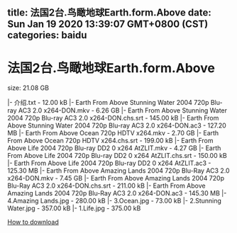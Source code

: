 
title: 法国2台.鸟瞰地球Earth.form.Above
date: Sun Jan 19 2020 13:39:07 GMT+0800 (CST)    
categories: baidu
---

# 法国2台.鸟瞰地球Earth.form.Above
size: 21.08 GB
 
 
|- 介绍.txt - 12.00 kB
|- Earth From Above Stunning Water 2004 720p Blu-ray AC3 2.0 x264-DON.mkv - 6.26 GB
|- Earth From Above Stunning Water 2004 720p Blu-ray AC3 2.0 x264-DON.chs.srt - 145.00 kB
|- Earth From Above Stunning Water 2004 720p Blu-ray AC3 2.0 x264-DON.ac3 - 127.20 MB
|- Earth From Above Ocean 720p HDTV x264.mkv - 2.70 GB
|- Earth From Above Ocean 720p HDTV x264.chs.srt - 199.00 kB
|- Earth From Above  Life 2004 720p Blu-ray DD2 0 x264 AtZLIT.mkv - 4.27 GB
|- Earth From Above  Life 2004 720p Blu-ray DD2 0 x264 AtZLIT.chs.srt - 150.00 kB
|- Earth From Above  Life 2004 720p Blu-ray DD2 0 x264 AtZLIT.ac3 - 125.30 MB
|- Earth From Above  Amazing Lands 2004 720p Blu-Ray AC3 2.0 x264-DON.mkv - 7.45 GB
|- Earth From Above  Amazing Lands 2004 720p Blu-Ray AC3 2.0 x264-DON.chs.srt - 211.00 kB
|- Earth From Above  Amazing Lands 2004 720p Blu-Ray AC3 2.0 x264-DON.ac3 - 145.30 MB
|- 4.Amazing Lands.jpg - 280.00 kB
|- 3.Ocean.jpg - 73.00 kB
|- 2.Stunning Water.jpg - 357.00 kB
|- 1.Life.jpg - 375.00 kB

[How to download](https://bpcam.bemobtrk.com/go/2ceec3aa-1ca2-46d6-b9ff-aaa5c184517c?jno=1725)